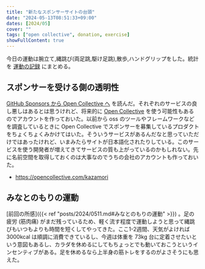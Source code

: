 ```yaml
---
title: "新たなスポンサーサイトの台頭"
date: "2024-05-13T08:51:33+09:00"
dates: [2024/05]
cover: ""
tags: ["open collective", donation, exercise]
showFullContent: true
---
```


今日の運動は腕立て,縄跳び(両足跳,駆け足跳),散歩,ハンドグリップをした。統計を [運動の記録](https://docs.google.com/spreadsheets/d/1bg85QtM-LciUgey8I79uI7vW2PEwsP6TVdeIRVkACBg/edit?usp=sharing) にまとめる。

## スポンサーを受ける側の透明性

[GitHub Sponsors から Open Collective へ](https://voluntas.medium.com/github-sponsors-%E3%81%8B%E3%82%89-open-collective-%E3%81%B8-a0ce897991a8) を読んだ。それぞれのサービスの良し悪しはあるとは思うけれど、将来的に [Open Collective](https://opencollective.com/) を使う可能性もあるのでアカウントを作っておいた。以前から oss のツールやフレームワークなどを調査しているときに Open Collective でスポンサーを募集しているプロダクトをちょくちょくみかけてはいた。そういうサービスがあるんだなと思っていただけではあったけれど、いまみたらサイトが日本語化されたりしている。このサービスを使う開発者が増えてきてサービスの質も上がっているのかもしれない。先に名前空間を取得しておくのは大事なのでうちの会社のアカウントも作っておいた。

* https://opencollective.com/kazamori

## みなとのもりの運動

[前回の所感]({{< ref "posts/2024/0511.md#みなとのもりの運動" >}}) 。足の疲労 (筋肉痛) がまだ残っているため、軽く流す程度で運動しようと思って縄跳びもいつもよりも時間を短くしてやってきた。ここ1-2週間、天気がよければ 3000kcal は順調に消費できているし、今週は体重を 73kg 台に定着させたいという意図もあるし、カラダを休めるにしてもちょっとでも動いておこうというインセンティブがある。足を休めるなら上半身の筋トレをするのがよさそうにも思えた。

